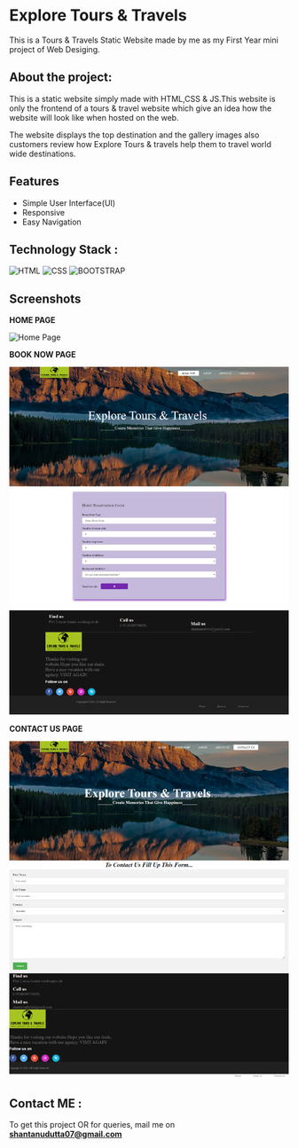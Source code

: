 
# Explore Tours & Travels 

This is a Tours & Travels Static Website made by me as my First Year mini project of Web Desiging.
 


## About the project:
This is a static website simply made with HTML,CSS & JS.This website is only the frontend of a tours & travel website which give an idea how the website will look like when hosted on the web.

The website displays the top destination and the gallery images also customers review how Explore Tours & travels help them to travel world wide destinations.





## Features

- Simple User Interface(UI)
- Responsive
- Easy Navigation




## Technology Stack :



![HTML](https://img.icons8.com/color/48/000000/html-5.png) 
![CSS](https://img.icons8.com/color/48/000000/css3.png)
![BOOTSTRAP](https://img.icons8.com/color/48/000000/bootstrap.png) 


## Screenshots

**HOME PAGE**

![Home Page](images/home.png)

**BOOK NOW PAGE**

![Book Now](images/book.png)

**CONTACT US PAGE**

![Contact Us](images/contact.png)







## Contact ME : 

To get this project OR for queries, mail me on **shantanudutta07@gmail.com**


